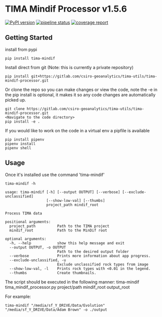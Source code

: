 # TIMA Mindif Processor v1.5.6

[![PyPI version](https://badge.fury.io/py/tima-mindif.svg)](https://badge.fury.io/py/tima-mindif)
[![pipeline status](https://gitlab.com/csiro-geoanalytics/tima-utils/tima-mindif-processor/badges/master/pipeline.svg)](https://gitlab.com/csiro-geoanalytics/tima-utils/tima-mindif-processor/commits/master)
[![coverage report](https://gitlab.com/csiro-geoanalytics/tima-utils/tima-mindif-processor/badges/master/coverage.svg)](https://gitlab.com/csiro-geoanalytics/tima-utils/tima-mindif-processor/commits/master)

## Getting Started

install from pypi

```
pip install tima-mindif
```

Install direct from git (Note: this is currently a private repository)

```
pip install git+https://gitlab.com/csiro-geoanalytics/tima-utils/tima-mindif-processor.git
```

Or clone the repo so you can make changes or view the code, note the -e in the pip install is optional, it makes it so any code changes are automatically picked up.

```
git clone https://gitlab.com/csiro-geoanalytics/tima-utils/tima-mindif-processor.git
<Navigate to the code directory>
pip install -e .
```

If you would like to work on the code in a virtual env a pipfile is available

```
pip install pipenv
pipenv install
pipenv shell
```

## Usage

Once it's installed use the command 'tima-mindif'

```
tima-mindif -h

usage: tima-mindif [-h] [--output OUTPUT] [--verbose] [--exclude-unclassified]
                   [--show-low-val] [--thumbs]
                   project_path mindif_root

Process TIMA data

positional arguments:
  project_path          Path to the TIMA project
  mindif_root           Path to the MinDif root

optional arguments:
  -h, --help            show this help message and exit
  --output OUTPUT, -o OUTPUT
                        Path to the desired output folder
  --verbose             Prints more information about app progress.
  --exclude-unclassified, -u
                        Exclude unclassified rock types from image
  --show-low-val, -l    Prints rock types with <0.01 in the legend.
  --thumbs              Create thumbnails.

```

The script should be executed in the following manner:
tima-mindif tima_mindif_processor.py project/path mindif_root output_root

For example:

```
tima-mindif "/media/sf_Y_DRIVE/Data/Evolution" "/media/sf_Y_DRIVE/Data/Adam Brown" -o ./output
```
